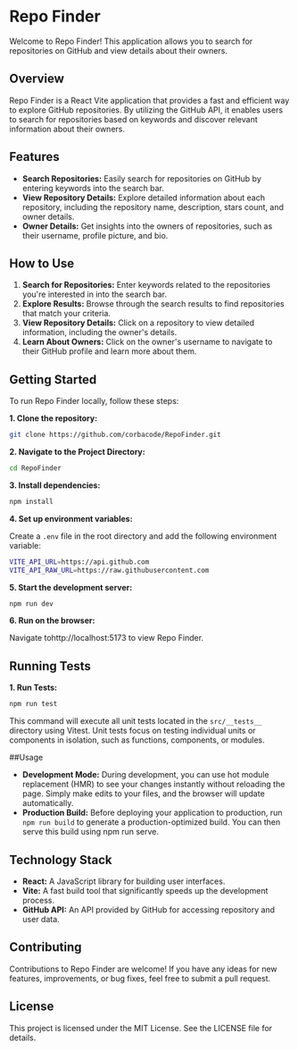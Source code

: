# Repo Finder

Welcome to Repo Finder! This application allows you to search for repositories on GitHub and view details about their owners.

## Overview

Repo Finder is a React Vite application that provides a fast and efficient way to explore GitHub repositories. By utilizing the GitHub API, it enables users to search for repositories based on keywords and discover relevant information about their owners.

## Features

- **Search Repositories:** Easily search for repositories on GitHub by entering keywords into the search bar.
- **View Repository Details:** Explore detailed information about each repository, including the repository name, description, stars count, and owner details.
- **Owner Details:** Get insights into the owners of repositories, such as their username, profile picture, and bio.

## How to Use

1. **Search for Repositories:** Enter keywords related to the repositories you're interested in into the search bar.
2. **Explore Results:** Browse through the search results to find repositories that match your criteria.
3. **View Repository Details:** Click on a repository to view detailed information, including the owner's details.
4. **Learn About Owners:** Click on the owner's username to navigate to their GitHub profile and learn more about them.

## Getting Started

To run Repo Finder locally, follow these steps:

**1. Clone the repository:**

```bash
git clone https://github.com/corbacode/RepoFinder.git
```

**2. Navigate to the Project Directory:**

```bash
cd RepoFinder
```

**3. Install dependencies:**

```bash
npm install
```

**4. Set up environment variables:**

Create a `.env` file in the root directory and add the following environment variable:

```bash
VITE_API_URL=https://api.github.com
VITE_API_RAW_URL=https://raw.githubusercontent.com
```

**5. Start the development server:**

```bash
npm run dev
```

**6. Run on the browser:**

Navigate tohttp://localhost:5173 to view Repo Finder.

## Running Tests

**1. Run Tests:**

```bash
npm run test
```

This command will execute all unit tests located in the `src/__tests__` directory using Vitest. Unit tests focus on testing individual units or components in isolation, such as functions, components, or modules.

##Usage

- **Development Mode:** During development, you can use hot module replacement (HMR) to see your changes instantly without reloading the page. Simply make edits to your files, and the browser will update automatically.
- **Production Build:** Before deploying your application to production, run `npm run build` to generate a production-optimized build. You can then serve this build using npm run serve.

## Technology Stack

- **React:** A JavaScript library for building user interfaces.
- **Vite:** A fast build tool that significantly speeds up the development process.
- **GitHub API:** An API provided by GitHub for accessing repository and user data.

## Contributing

Contributions to Repo Finder are welcome! If you have any ideas for new features, improvements, or bug fixes, feel free to submit a pull request.

## License

This project is licensed under the MIT License. See the LICENSE file for details.
